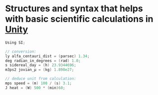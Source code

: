 # Structures and syntax that helps with basic scientific calculations in [Unity](http://unity.com/)

```csharp
Using SI;

// conversion:
ly alfa_centauri_dist = (parsec) 1.34;
deg radian_in_degrees = (rad) 1.0;
s sidereal_day = (h) 23.9344696;
m3ps2 jovian_μ = (kg) 1.898e27;

// deduce unit from calculation:
mps speed = (m) 100 / (s) 3.1;
J heat = (W) 500 * (min)60;
```

